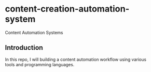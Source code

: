 # content-creation-automation-system
Content Automation Systems
## Introduction
In this repo, I will building a content automation workflow using various tools and programming languages.
